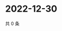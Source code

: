 # 2022-12-30

共 0 条

<!-- BEGIN WEIBO -->
<!-- 最后更新时间 Fri Dec 30 2022 13:12:33 GMT+0800 (China Standard Time) -->

<!-- END WEIBO -->
